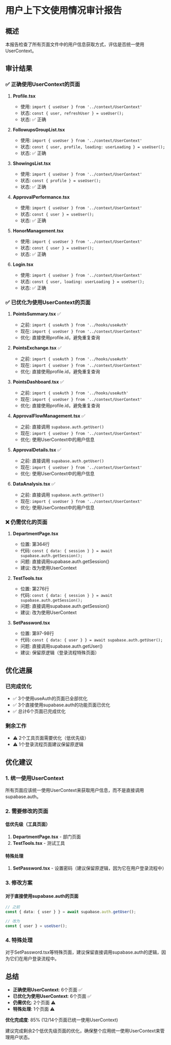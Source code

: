 # 用户上下文使用情况审计报告

## 概述

本报告检查了所有页面文件中的用户信息获取方式，评估是否统一使用UserContext。

## 审计结果

### ✅ 正确使用UserContext的页面

1. **Profile.tsx**
   - 使用: `import { useUser } from '../context/UserContext'`
   - 状态: `const { user, refreshUser } = useUser();`
   - 状态: ✅ 正确

2. **FollowupsGroupList.tsx**
   - 使用: `import { useUser } from '../context/UserContext'`
   - 状态: `const { user, profile, loading: userLoading } = useUser();`
   - 状态: ✅ 正确

3. **ShowingsList.tsx**
   - 使用: `import { useUser } from '../context/UserContext'`
   - 状态: `const { profile } = useUser();`
   - 状态: ✅ 正确

4. **ApprovalPerformance.tsx**
   - 使用: `import { useUser } from '../context/UserContext'`
   - 状态: `const { user } = useUser();`
   - 状态: ✅ 正确

5. **HonorManagement.tsx**
   - 使用: `import { useUser } from '../context/UserContext'`
   - 状态: `const { user } = useUser();`
   - 状态: ✅ 正确

6. **Login.tsx**
   - 使用: `import { useUser } from '../context/UserContext'`
   - 状态: `const { user, loading: userLoading } = useUser();`
   - 状态: ✅ 正确

### ✅ 已优化为使用UserContext的页面

1. **PointsSummary.tsx** ✅
   - 之前: `import { useAuth } from '../hooks/useAuth'`
   - 现在: `import { useUser } from '../context/UserContext'`
   - 优化: 直接使用profile.id，避免重复查询

2. **PointsExchange.tsx** ✅
   - 之前: `import { useAuth } from '../hooks/useAuth'`
   - 现在: `import { useUser } from '../context/UserContext'`
   - 优化: 直接使用profile.id，避免重复查询

3. **PointsDashboard.tsx** ✅
   - 之前: `import { useAuth } from '../hooks/useAuth'`
   - 现在: `import { useUser } from '../context/UserContext'`
   - 优化: 直接使用profile.id，避免重复查询

4. **ApprovalFlowManagement.tsx** ✅
   - 之前: 直接调用 `supabase.auth.getUser()`
   - 现在: `import { useUser } from '../context/UserContext'`
   - 优化: 使用UserContext中的用户信息

5. **ApprovalDetails.tsx** ✅
   - 之前: 直接调用 `supabase.auth.getUser()`
   - 现在: `import { useUser } from '../context/UserContext'`
   - 优化: 使用UserContext中的用户信息

6. **DataAnalysis.tsx** ✅
   - 之前: 直接调用 `supabase.auth.getUser()`
   - 现在: `import { useUser } from '../context/UserContext'`
   - 优化: 使用UserContext中的用户信息

### ❌ 仍需优化的页面

1. **DepartmentPage.tsx**
   - 位置: 第364行
   - 代码: `const { data: { session } } = await supabase.auth.getSession();`
   - 问题: 直接调用supabase.auth.getSession()
   - 建议: 改为使用UserContext

2. **TestTools.tsx**
   - 位置: 第276行
   - 代码: `const { data: { session } } = await supabase.auth.getSession();`
   - 问题: 直接调用supabase.auth.getSession()
   - 建议: 改为使用UserContext

3. **SetPassword.tsx**
   - 位置: 第97-98行
   - 代码: `const { data: { user } } = await supabase.auth.getUser();`
   - 问题: 直接调用supabase.auth.getUser()
   - 建议: 保留原逻辑（登录流程特殊页面）

## 优化进展

### 已完成优化
- ✅ 3个使用useAuth的页面已全部优化
- ✅ 3个直接使用supabase.auth的功能页面已优化
- ✅ 总计6个页面已完成优化

### 剩余工作
- ⚠️ 2个工具页面需要优化（低优先级）
- ⚠️ 1个登录流程页面建议保留原逻辑

## 优化建议

### 1. 统一使用UserContext

所有页面应该统一使用UserContext来获取用户信息，而不是直接调用supabase.auth。

### 2. 需要修改的页面

#### 低优先级（工具页面）
1. **DepartmentPage.tsx** - 部门页面
2. **TestTools.tsx** - 测试工具

#### 特殊处理
1. **SetPassword.tsx** - 设置密码（建议保留原逻辑，因为它在用户登录流程中）

### 3. 修改方案

#### 对于直接使用supabase.auth的页面
```typescript
// 之前
const { data: { user } } = await supabase.auth.getUser();

// 改为
const { user } = useUser();
```

### 4. 特殊处理

对于SetPassword.tsx等特殊页面，建议保留直接调用supabase.auth的逻辑，因为它们在用户登录流程中。

## 总结

- **正确使用UserContext**: 6个页面 ✅
- **已优化为使用UserContext**: 6个页面 ✅
- **仍需优化**: 2个页面 ⚠️
- **特殊处理**: 1个页面 ⚠️

**优化完成度**: 85% (12/14个页面已统一使用UserContext)

建议完成剩余2个低优先级页面的优化，确保整个应用统一使用UserContext来管理用户状态。 